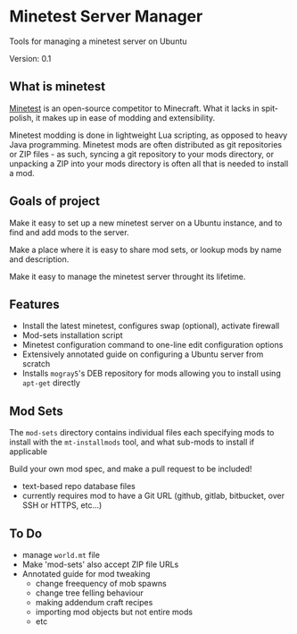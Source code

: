 # Minetest Server Manager

Tools for managing a minetest server on Ubuntu

Version: 0.1

## What is minetest

[Minetest](https://minetest.net) is an open-source competitor to Minecraft. What it lacks in spit-polish, it makes up in ease of modding and extensibility.

Minetest modding is done in lightweight Lua scripting, as opposed to heavy Java programming. Minetest mods are often distributed as git repositories or ZIP files - as such, syncing a git repository to your mods directory, or unpacking a ZIP into your mods directory is often all that is needed to install a mod.

## Goals of project

Make it easy to set up a new minetest server on a Ubuntu instance, and to find and add mods to the server.

Make a place where it is easy to share mod sets, or lookup mods by name and description.

Make it easy to manage the minetest server throught its lifetime.

## Features

* Install the latest minetest, configures swap (optional), activate firewall
* Mod-sets installation script
* Minetest configuration command to one-line edit configuration options
* Extensively annotated guide on configuring a Ubuntu server from scratch
* Installs `mogray5`'s DEB repository for mods allowing you to install using `apt-get` directly

## Mod Sets

The `mod-sets` directory contains individual files each specifying mods to install with the `mt-installmods` tool, and what sub-mods to install if applicable

Build your own mod spec, and make a pull request to be included!

* text-based repo database files
* currently requires mod to have a Git URL (github, gitlab, bitbucket, over SSH or HTTPS, etc...)

## To Do

* manage `world.mt` file
* Make 'mod-sets' also accept ZIP file URLs
* Annotated guide for mod tweaking
	* change freequency of mob spawns
	* change tree felling behaviour
	* making addendum craft recipes
	* importing mod objects but not entire mods
	* etc
